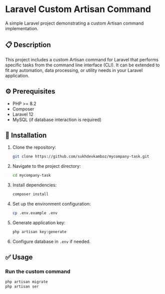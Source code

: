 # Laravel Custom Artisan Command

A simple Laravel project demonstrating a custom Artisan command implementation.

## 📋 Description

This project includes a custom Artisan command for Laravel that performs specific tasks from the command line interface (CLI). It can be extended to fit any automation, data processing, or utility needs in your Laravel application.

## ⚙️ Prerequisites

- PHP >= 8.2 
- Composer  
- Laravel 12  
- MySQL (if database interaction is required)

## 🚀 Installation

1. Clone the repository:
    ```bash
    git clone https://github.com/sukhdevkamboz/mycompany-task.git
    ```

2. Navigate to the project directory:
    ```bash
    cd mycompany-task
    ```

3. Install dependencies:
    ```bash
    composer install
    ```

4. Set up the environment configuration:
    ```bash
    cp .env.example .env
    ```

5. Generate application key:
    ```bash
    php artisan key:generate
    ```

6. Configure database in `.env` if needed.

## ✅ Usage

### Run the custom command

```bash
php artisan migrate
php artisan ser
